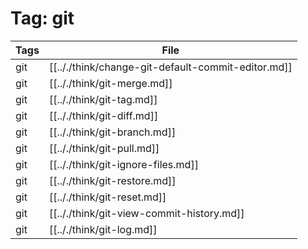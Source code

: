 # Tag: git
| Tags | File|
|------|-----|
|git|[[.././think/change-git-default-commit-editor.md]]|
|git|[[.././think/git-merge.md]]|
|git|[[.././think/git-tag.md]]|
|git|[[.././think/git-diff.md]]|
|git|[[.././think/git-branch.md]]|
|git|[[.././think/git-pull.md]]|
|git|[[.././think/git-ignore-files.md]]|
|git|[[.././think/git-restore.md]]|
|git|[[.././think/git-reset.md]]|
|git|[[.././think/git-view-commit-history.md]]|
|git|[[.././think/git-log.md]]|
